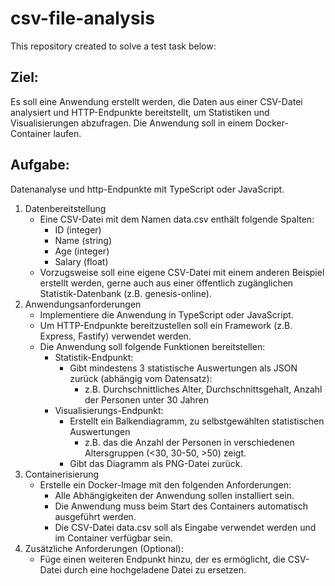 # csv-file-analysis

This repository created to solve a test task below:


## Ziel:

Es soll eine Anwendung erstellt werden, die Daten aus einer CSV-Datei analysiert und HTTP-Endpunkte bereitstellt, um Statistiken und Visualisierungen abzufragen. Die Anwendung soll in einem Docker-Container laufen.


## Aufgabe:

Datenanalyse und http-Endpunkte mit TypeScript oder JavaScript.

1. Datenbereitstellung
   *  Eine CSV-Datei mit dem Namen data.csv enthält folgende Spalten:
      * ID (integer)
      * Name (string)
      * Age (integer)
      * Salary (float)
   * Vorzugsweise soll eine eigene CSV-Datei mit einem anderen Beispiel erstellt werden, gerne auch aus einer öffentlich zugänglichen Statistik-Datenbank (z.B. genesis-online).
2. Anwendungsanforderungen
   * Implementiere die Anwendung in TypeScript oder JavaScript.
   * Um HTTP-Endpunkte bereitzustellen soll ein Framework (z.B. Express, Fastify) verwendet werden.
   * Die Anwendung soll folgende Funktionen bereitstellen:
     * Statistik-Endpunkt:
       * Gibt mindestens 3 statistische Auswertungen als JSON zurück (abhängig vom Datensatz):
         * z.B. Durchschnittliches Alter, Durchschnittsgehalt, Anzahl der Personen unter 30 Jahren
     * Visualisierungs-Endpunkt:
       * Erstellt ein Balkendiagramm, zu selbstgewählten statistischen Auswertungen
         * z.B. das die Anzahl der Personen in verschiedenen Altersgruppen (<30, 30-50, >50) zeigt.
       * Gibt das Diagramm als PNG-Datei zurück.
3. Containerisierung
   * Erstelle ein Docker-Image mit den folgenden Anforderungen:
     * Alle Abhängigkeiten der Anwendung sollen installiert sein.
     * Die Anwendung muss beim Start des Containers automatisch ausgeführt werden.
     * Die CSV-Datei data.csv soll als Eingabe verwendet werden und im Container verfügbar sein.
4. Zusätzliche Anforderungen (Optional):
   * Füge einen weiteren Endpunkt hinzu, der es ermöglicht, die CSV-Datei durch eine hochgeladene Datei zu ersetzen.

